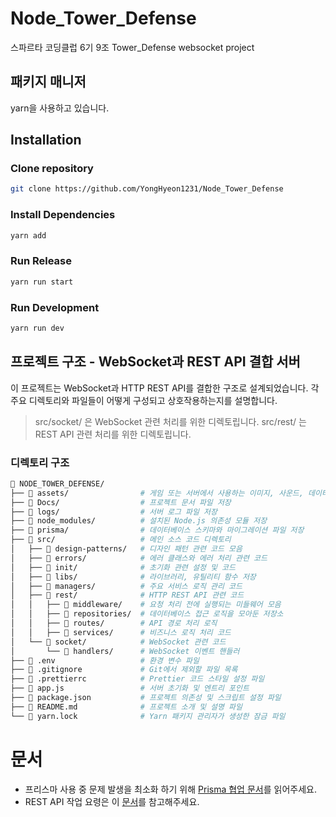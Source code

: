 # Node_Tower_Defense
스파르타 코딩클럽 6기 9조 Tower_Defense websocket project

## 패키지 매니저

yarn을 사용하고 있습니다.

## Installation

### Clone repository
```bash
git clone https://github.com/YongHyeon1231/Node_Tower_Defense
```
### Install Dependencies
```bash
yarn add
```

### Run Release
```bash
yarn run start
```

### Run Development
```bash
yarn run dev
```


## 프로젝트 구조 - WebSocket과 REST API 결합 서버

이 프로젝트는 WebSocket과 HTTP REST API를 결합한 구조로 설계되었습니다. 각 주요 디렉토리와 파일들이 어떻게 구성되고 상호작용하는지를 설명합니다.

> src/socket/ 은 WebSocket 관련 처리를 위한 디렉토립니다.
>  src/rest/ 는 REST API 관련 처리를 위한 디렉토립니다.

### 디렉토리 구조

```bash
📂 NODE_TOWER_DEFENSE/
├── 📂 assets/                # 게임 또는 서버에서 사용하는 이미지, 사운드, 데이터 파일 등 정적 자산 저장
├── 📂 Docs/                  # 프로젝트 문서 파일 저장
├── 📂 logs/                  # 서버 로그 파일 저장
├── 📂 node_modules/          # 설치된 Node.js 의존성 모듈 저장
├── 📂 prisma/                # 데이터베이스 스키마와 마이그레이션 파일 저장
├── 📂 src/                   # 메인 소스 코드 디렉토리
│   ├── 📂 design-patterns/   # 디자인 패턴 관련 코드 모음
│   ├── 📂 errors/            # 에러 클래스와 에러 처리 관련 코드
│   ├── 📂 init/              # 초기화 관련 설정 및 코드
│   ├── 📂 libs/              # 라이브러리, 유틸리티 함수 저장
│   ├── 📂 managers/          # 주요 서비스 로직 관리 코드
│   ├── 📂 rest/              # HTTP REST API 관련 코드
│   │   ├── 📂 middleware/    # 요청 처리 전에 실행되는 미들웨어 모음
│   │   ├── 📂 repositories/  # 데이터베이스 접근 로직을 모아둔 저장소
│   │   ├── 📂 routes/        # API 경로 처리 로직
│   │   ├── 📂 services/      # 비즈니스 로직 처리 코드
│   └── 📂 socket/            # WebSocket 관련 코드
│       └── 📂 handlers/      # WebSocket 이벤트 핸들러
├── 📄 .env                   # 환경 변수 파일
├── 📄 .gitignore             # Git에서 제외할 파일 목록
├── 📄 .prettierrc            # Prettier 코드 스타일 설정 파일
├── 📄 app.js                 # 서버 초기화 및 엔트리 포인트
├── 📄 package.json           # 프로젝트 의존성 및 스크립트 설정 파일
├── 📄 README.md              # 프로젝트 소개 및 설명 파일
└── 📄 yarn.lock              # Yarn 패키지 관리자가 생성한 잠금 파일
```


# 문서
- 프리스마 사용 중 문제 발생을 최소화 하기 위해 [Prisma 협업 문서](./Docs/prisma.md)를 읽어주세요.
- REST API 작업 요령은 이 [문서](./Docs/rest.md)를 참고해주세요.
  